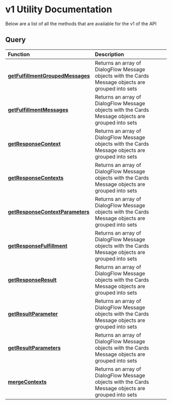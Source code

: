 # v1 Utility Documentation
Below are a list of all the methods that are available for the v1 of the API

## Query
Function|Description
:-----|:----------
**[getFulfillmentGroupedMessages](query/get_fulfillment_grouped_messages.md)** |Returns an array of DialogFlow Message objects with the Cards Message objects are grouped into sets
**[getFulfillmentMessages](query/get_fulfillment_messages.md)** |Returns an array of DialogFlow Message objects with the Cards Message objects are grouped into sets
**[getResponseContext](query/get_response_context.md)** |Returns an array of DialogFlow Message objects with the Cards Message objects are grouped into sets
**[getResponseContexts](query/get_response_contexts.md)** |Returns an array of DialogFlow Message objects with the Cards Message objects are grouped into sets
**[getResponseContextParameters](query/get_response_context_parameters.md)** |Returns an array of DialogFlow Message objects with the Cards Message objects are grouped into sets
**[getResponseFulfillment](query/get_response_fulfillment.md)** |Returns an array of DialogFlow Message objects with the Cards Message objects are grouped into sets
**[getResponseResult](query/get_response_result.md)** |Returns an array of DialogFlow Message objects with the Cards Message objects are grouped into sets
**[getResultParameter](query/get_result_parameter.md)** |Returns an array of DialogFlow Message objects with the Cards Message objects are grouped into sets
**[getResultParameters](query/get_result_parameters.md)** |Returns an array of DialogFlow Message objects with the Cards Message objects are grouped into sets
**[mergeContexts](query/merge_contexts.md)** |Returns an array of DialogFlow Message objects with the Cards Message objects are grouped into sets
